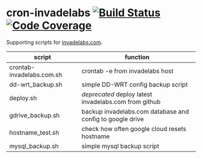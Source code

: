 # cron-invadelabs [![Build Status](https://travis-ci.org/invadelabs/cron-invadelabs.svg?branch=master)](https://travis-ci.org/invadelabs/cron-invadelabs) [![Code Coverage](https://codecov.io/gh/invadelabs/cron-invadelabs/branch/master/graph/badge.svg)](https://codecov.io/gh/invadelabs/cron-invadelabs/branch/master)

Supporting scripts for [invadelabs.com](https://invadelabs.com).

script                    | function
------------------------- | ---------------------------------------------------------
crontab-invadelabs.com.sh | crontab -e from invadelabs host
dd-wrt_backup.sh          | simple DD-WRT config backup script
deploy.sh                 | _deprecated_ deploy latest invadelabs.com from github
gdrive_backup.sh          | backup invadelabs.com database and config to google drive
hostname_test.sh          | check how often google cloud resets hostname
mysql_backup.sh           | simple mysql backup script
